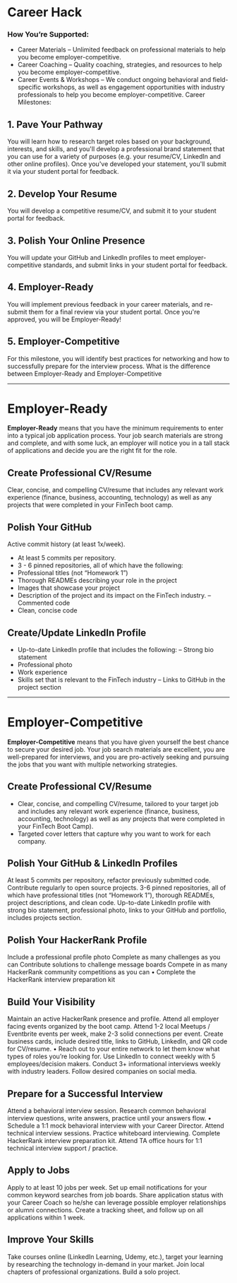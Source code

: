 # Career Hack
### How You’re Supported:
- Career Materials – Unlimited feedback on professional materials to help you become employer-competitive.
- Career Coaching – Quality coaching, strategies, and resources to help you become employer-competitive.
- Career Events & Workshops – We conduct ongoing behavioral and field-specific workshops, as well as
engagement opportunities with industry professionals to help you become employer-competitive. Career Milestones:
## 1. Pave Your Pathway
You will learn how to research target roles based on your background, interests, and skills, and you'll develop a professional brand statement that you can use for a variety of purposes (e.g. your resume/CV, LinkedIn and other online profiles). Once you've developed your statement, you'll submit it via your student portal for feedback.
## 2. Develop Your Resume
You will develop a competitive resume/CV, and submit it to your student portal for feedback.
## 3. Polish Your Online Presence
You will update your GitHub and LinkedIn profiles to meet employer-competitive standards, and submit
links in your student portal for feedback.
## 4. Employer-Ready
You will implement previous feedback in your career materials, and re-submit them for a final review via
your student portal. Once you're approved, you will be Employer-Ready!
## 5. Employer-Competitive
For this milestone, you will identify best practices for networking and how to successfully prepare for the interview process.
What is the difference between Employer-Ready and Employer-Competitive
___
# Employer-Ready
**Employer-Ready** means that you have the minimum requirements to enter into a typical job application process. Your job search materials are strong and complete, and with some luck, an employer will notice you in a tall stack of applications and decide you are the right fit for the role.

## Create Professional CV/Resume
Clear, concise, and compelling CV/resume that includes any relevant work experience (finance, business, accounting, technology) as well as any projects that were completed in your FinTech boot camp.
## Polish Your GitHub
Active commit history (at least 1x/week).
- At least 5 commits per repository.
- 3 - 6 pinned repositories, all of which have the following:
- Professional titles (not “Homework 1”)
- Thorough READMEs describing your role in the project
- Images that showcase your project
- Description of the project and its impact on the FinTech industry. – Commented code
- Clean, concise code
## Create/Update LinkedIn Profile
- Up-to-date LinkedIn profile that includes the following: – Strong bio statement
- Professional photo
- Work experience
- Skills set that is relevant to the FinTech industry – Links to GitHub in the project section
___
# Employer-Competitive
**Employer-Competitive** means that you have given yourself the best chance to secure your desired job. Your job search materials are excellent, you are well-prepared for interviews, and you are pro-actively seeking and pursuing the jobs that you want with multiple networking strategies.
## Create Professional CV/Resume
- Clear, concise, and compelling CV/resume, tailored to your target job and includes any relevant work experience (finance, business, accounting, technology) as well as any projects that were completed in your FinTech Boot Camp).
- Targeted cover letters that capture why you want to work for each company.
## Polish Your GitHub & LinkedIn Profiles
At least 5 commits per repository, refactor previously submitted code.
Contribute regularly to open source projects.
3-6 pinned repositories, all of which have professional titles (not “Homework 1”), thorough READMEs, project descriptions, and clean code.
Up-to-date LinkedIn profile with strong bio statement, professional photo, links to your GitHub and portfolio, includes projects section.
## Polish Your HackerRank Profile
Include a professional profile photo
Complete as many challenges as you can
Contribute solutions to challenge message boards
Compete in as many HackerRank community competitions as you can • Complete the HackerRank interview preparation kit
## Build Your Visibility
Maintain an active HackerRank presence and profile.
Attend all employer facing events organized by the boot camp.
Attend 1-2 local Meetups / Eventbrite events per week, make 2-3 solid connections per event.
Create business cards, include desired title, links to GitHub, LinkedIn, and QR code for CV/resume. • Reach out to your entire network to let them know what types of roles you’re looking for.
Use LinkedIn to connect weekly with 5 employees/decision makers.
Conduct 3+ informational interviews weekly with industry leaders.
Follow desired companies on social media.
## Prepare for a Successful Interview
Attend a behavioral interview session.
Research common behavioral interview questions, write answers, practice until your answers flow. • Schedule a 1:1 mock behavioral interview with your Career Director.
Attend technical interview sessions.
Practice whiteboard interviewing.
Complete HackerRank interview preparation kit.
Attend TA office hours for 1:1 technical interview support / practice.
## Apply to Jobs
Apply to at least 10 jobs per week.
Set up email notifications for your common keyword searches from job boards.
Share application status with your Career Coach so he/she can leverage possible employer relationships or alumni connections.
Create a tracking sheet, and follow up on all applications within 1 week.
## Improve Your Skills
Take courses online (LinkedIn Learning, Udemy, etc.), target your learning by researching the technology in-demand in your market.
Join local chapters of professional organizations.
Build a solo project.
